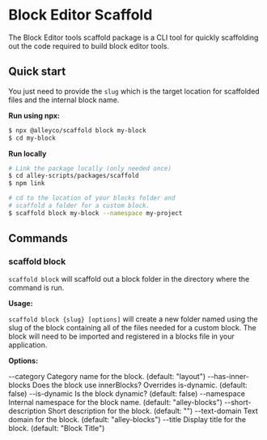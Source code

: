 # Block Editor Scaffold

The Block Editor tools scaffold package is a CLI tool for quickly scaffolding out the code required to build block editor tools.

## Quick start

You just need to provide the `slug` which is the target location for scaffolded files and the internal block name.

**Run using npx:**

```bash
$ npx @alleyco/scaffold block my-block
$ cd my-block
```

**Run locally**

```bash
# Link the package locally (only needed once)
$ cd alley-scripts/packages/scaffold
$ npm link

# cd to the location of your blocks folder and
# scaffold a folder for a custom block.
$ scaffold block my-block --namespace my-project
```

## Commands

### scaffold block

`scaffold block` will scaffold out a block folder in the directory where the command is run.

**Usage:**

`scaffold block {slug} [options]` will create a new folder named using the slug of the block containing all of the files needed for a custom block. The block will need to be imported and registered in a blocks file in your application.

**Options:**

--category <value>           Category name for the block. (default: "layout")
--has-inner-blocks           Does the block use innerBlocks? Overrides is-dynamic. (default: false)
--is-dynamic                 Is the block dynamic? (default: false)
--namespace <value>          Internal namespace for the block name. (default: "alley-blocks")
--short-description <value>  Short description for the block. (default: "")
--text-domain <value>        Text domain for the block. (default: "alley-blocks")
--title <value>              Display title for the block. (default: "Block Title")
